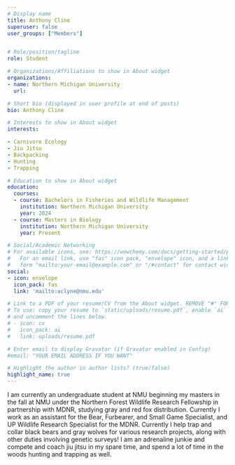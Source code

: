 ```yaml
---
# Display name
title: Anthony Cline
superuser: false
user_groups: ["Members"]


# Role/position/tagline
role: Student

# Organizations/Affiliations to show in About widget
organizations:
- name: Northern Michigan University
  url: 

# Short bio (displayed in user profile at end of posts)
bio: Anthony Cline

# Interests to show in About widget
interests:

- Carnivore Ecology
- Jiu Jitsu
- Backpacking
- Hunting
- Trapping

# Education to show in About widget
education:
  courses:
  - course: Bachelors in Fisheries and Wildlife Management
    institution: Northern Michigan University
    year: 2024
  - course: Masters in Biology
    institution: Northern Michigan University
    year: Present

# Social/Academic Networking
# For available icons, see: https://wowchemy.com/docs/getting-started/page-builder/#icons
#   For an email link, use "fas" icon pack, "envelope" icon, and a link in the
#   form "mailto:your-email@example.com" or "/#contact" for contact widget.
social:
- icon: envelope
  icon_pack: fas
  link: 'mailto:aclyne@nmu.edu'

# Link to a PDF of your resume/CV from the About widget. REMOVE "#" FOR ITEMS YOU WANT ME TO TRY.
# To use: copy your resume to `static/uploads/resume.pdf`, enable `ai` icons in `params.toml`,
# and uncomment the lines below.
# - icon: cv
#   icon_pack: ai
#   link: uploads/resume.pdf

# Enter email to display Gravatar (if Gravatar enabled in Config)
#email: "YOUR EMAIL ADDRESS IF YOU WANT"

# Highlight the author in author lists? (true/false)
highlight_name: true
---
```


I am currently an undergraduate student at NMU beginning my masters in the fall at NMU under the Northern Forest Wildlife Research Fellowship in partnership with MDNR, studying gray and red fox distribution. Currently I work as an assistant for the Bear, Furbearer, and Small Game Specialist, and UP Wildlife Research Specialist for the MDNR. Currently I help trap and collar black bears and gray wolves for various research projects, along with other duties involving genetic surveys! I am an adrenaline junkie and compete and coach jiu jitsu in my spare time, and spend a lot of time in the woods hunting and trapping as well. 









